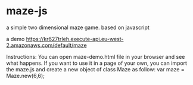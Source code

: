 # maze-js
a simple two dimensional maze game. based on javascript

a demo https://kr627trleh.execute-api.eu-west-2.amazonaws.com/default/maze

Instructions:
You can open maze-demo.html file in your browser and see what happens.
If you want to use it in a page of your own, you can import the maze.js and create a new object of class Maze as follow:
var maze = Maze.new(6,6); 



